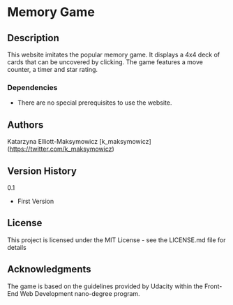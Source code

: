 # Memory Game

## Description

This website imitates the popular memory game. It displays a 4x4 deck of cards that can be uncovered by clicking. The game features a move counter, a timer and star rating.

### Dependencies

* There are no special prerequisites to use the website.

## Authors

Katarzyna Elliott-Maksymowicz
[k_maksymowicz] (https://twitter.com/k_maksymowicz)


## Version History
0.1
  * First Version

## License

This project is licensed under the MIT License - see the LICENSE.md file for details

## Acknowledgments

The game is based on the guidelines provided by Udacity within the Front-End Web Development nano-degree program.
